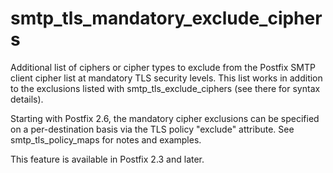 # smtp_tls_mandatory_exclude_ciphers 

 Additional list of ciphers or cipher types to exclude from the
Postfix SMTP client cipher list at mandatory TLS security levels. This list
works in addition to the exclusions listed with smtp_tls_exclude_ciphers
(see there for syntax details).  

 Starting with Postfix 2.6, the mandatory cipher exclusions can be
specified on a per-destination basis via the TLS policy "exclude"
attribute. See smtp_tls_policy_maps for notes and examples. 

 This feature is available in Postfix 2.3 and later. 


